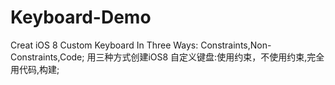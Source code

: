 # Keyboard-Demo
Creat iOS 8 Custom Keyboard In Three Ways: Constraints,Non-Constraints,Code; 用三种方式创建iOS8 自定义键盘:使用约束，不使用约束,完全用代码,构建;
